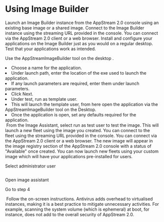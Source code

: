 # Using Image Builder

<procedure title="Adding a new application">

<step>
Launch an Image Builder instance from the AppStream 2.0 console using an existing base image or a shared image.
</step>
<step>
    Connect to the Image Builder instance using the streaming URL provided in the console. You can connect via the AppStream 2.0 client or a web browser.
</step>
<step>
    Install and configure your applications on the Image Builder just as you would on a regular desktop. Test that your applications work as intended.
</step>
<step>
    <p>Use the AppStreamImageBuilder tool on the desktop .</p>
     <list>
     <li>
         Choose a name for the application.
     </li>
     <li>
         Under launch path, enter the location of the exe used to launch the application.
     </li>
     <li>
            If any launch parameters are required, enter them under launch parameters.
     </li>
     </list>
    <img src="image-builder-setup-01.png" alt=""/>
    <list>
    <li>
        Click Next.
    </li>
    <li>
        Under test, run as template user.
    </li>
    <li>
        This will launch the template user, from here open the application via the AppStreamImageBuilder tool on the Desktop.
    </li>
       <li>
            Once the application is open, set any defaults required for the application.
       </li>
</list>

<img src="image-builder-setup-02.png" alt=""/>
</step>
<step>
    From the Image Assistant, select run as test user to test the image. This will launch a new fleet using the image you created. You can connect to the fleet using the streaming URL provided in the console. You can connect via the AppStream 2.0 client or a web browser.
</step>
<step>
The new image will appear in the image registry section of the AppStream 2.0 console with a status of "Available" once created.
</step>
<step>
You can now launch new fleets using your custom image which will have your applications pre-installed for users.
</step>
</procedure>

<procedure title="Optimise an Application">
<step>
<p>Select administrator user</p>
<img src="image_builder_template_user.png" alt=""/>
</step>
<step>
<p>Open image assistant</p>
</step>
<step>
<p>Go to step 4</p>
<img src="image_builder_optimise_step_4.png" alt=""/>
</step>
<step>
Follow the on-screen instructions.
</step>
</procedure>

<procedure title="Enabling Windows Anti Virus">
<warning>Antivirus adds overhead to virtualised instances, making it is a best practice to mitigate unnecessary activities. For example, scanning the system volume (which is ephemeral) at boot, for instance, does not add to the overall security of AppStream 2.0. </warning>
</procedure>
